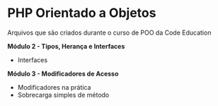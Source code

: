 # PHP Orientado a Objetos

Arquivos que são criados durante o curso de POO da Code Education

__Módulo 2 - Tipos, Herança e Interfaces__ 
* Interfaces

__Módulo 3 - Modificadores de Acesso__
* Modificadores na prática
* Sobrecarga simples de método